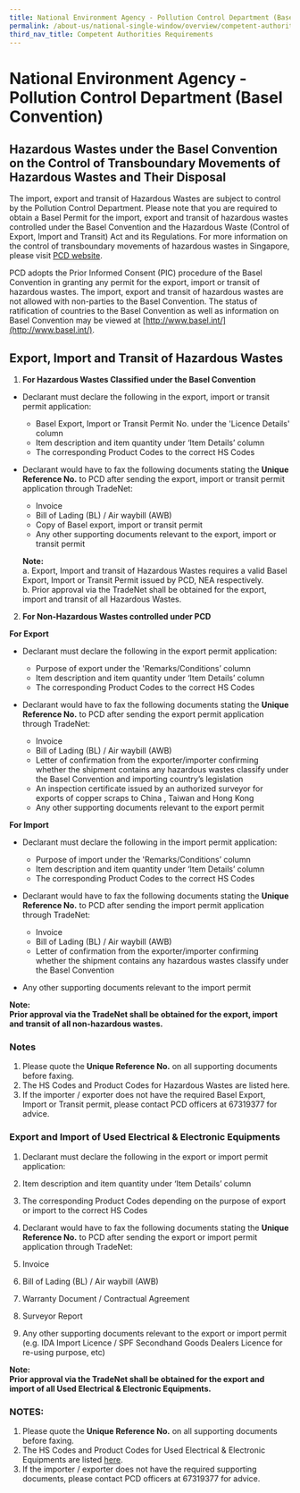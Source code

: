 ```yaml
---
title: National Environment Agency - Pollution Control Department (Basel Convention)
permalink: /about-us/national-single-window/overview/competent-authorities-requirements/Basel-convention
third_nav_title: Competent Authorities Requirements
---
```



# National Environment Agency - Pollution Control Department (Basel Convention)

## Hazardous Wastes under the Basel Convention on the Control of Transboundary Movements of Hazardous Wastes and Their Disposal

The import, export and transit of Hazardous Wastes are subject to control by the Pollution Control Department. Please note that you are required to obtain a Basel Permit for the import, export and transit of hazardous wastes controlled under the Basel Convention and the Hazardous Waste (Control of Export, Import and Transit) Act and its Regulations. For more information on the control of transboundary movements of hazardous wastes in Singapore, please visit  [PCD website](http://www.nea.gov.sg/anti-pollution-radiation-protection/chemical-safety/hazardous-substances/management-of-hazardous-substances).

PCD adopts the Prior Informed Consent (PIC) procedure of the Basel Convention in granting any permit for the export, import or transit of hazardous wastes. The import, export and transit of hazardous wastes are not allowed with non-parties to the Basel Convention. The status of ratification of countries to the Basel Convention as well as information on Basel Convention may be viewed at  [http://www.basel.int/](http://www.basel.int/).

## Export, Import and Transit of Hazardous Wastes

1.  **For Hazardous Wastes Classified under the Basel Convention**
    
- Declarant must declare the following in the export, import or transit permit application:
    
    -  Basel Export, Import or Transit Permit No. under the 'Licence Details' column
    -  Item description and item quantity under ‘Item Details’ column
    - The corresponding Product Codes to the correct HS Codes
    
- Declarant would have to fax the following documents stating the  **Unique Reference No.**  to PCD after sending the export, import or transit permit application through TradeNet:
    
     -  Invoice
     -  Bill of Lading (BL) / Air waybill (AWB)
     -  Copy of Basel export, import or transit permit
     -  Any other supporting documents relevant to the export, import or transit permit
    
    **Note:** <br>
    a.  Export, Import and transit of Hazardous Wastes requires a valid Basel Export, Import or Transit Permit issued by PCD, NEA respectively. <br>
    b.  Prior approval via the TradeNet shall be obtained for the export, import and transit of all Hazardous Wastes.
    
2.  **For Non-Hazardous Wastes controlled under PCD**

**For Export**

- Declarant must declare the following in the export permit application:

   - Purpose of export under the 'Remarks/Conditions’ column
   - Item description and item quantity under ‘Item Details’ column
   - The corresponding Product Codes to the correct HS Codes

- Declarant would have to fax the following documents stating the  **Unique Reference No.**  to PCD after sending the export permit application through TradeNet:

   - Invoice
   - Bill of Lading (BL) / Air waybill (AWB)
   - Letter of confirmation from the exporter/importer confirming whether the shipment contains any hazardous wastes classify under the Basel Convention and importing country’s legislation
   - An inspection certificate issued by an authorized surveyor for exports of copper scraps to China , Taiwan and Hong Kong
   - Any other supporting documents relevant to the export permit

**For Import**

- Declarant must declare the following in the import permit application:

   - Purpose of import under the 'Remarks/Conditions’ column
   - Item description and item quantity under ‘Item Details’ column
   - The corresponding Product Codes to the correct HS Codes

- Declarant would have to fax the following documents stating the  **Unique Reference No.**  to PCD after sending the import permit application through TradeNet:

   - Invoice
   - Bill of Lading (BL) / Air waybill (AWB)
   - Letter of confirmation from the exporter/importer confirming whether the shipment contains any hazardous wastes classify under the Basel Convention
   
- Any other supporting documents relevant to the import permit

**Note:  
Prior approval via the TradeNet shall be obtained for the export, import and transit of all non-hazardous wastes.**

### Notes

1.  Please quote the  **Unique Reference No.**  on all supporting documents before faxing.
2.  The HS Codes and Product Codes for Hazardous Wastes are listed here.
3.  If the importer / exporter does not have the required Basel Export, Import or Transit permit, please contact PCD officers at 67319377 for advice.

### Export and Import of Used Electrical & Electronic Equipments

1.  Declarant must declare the following in the export or import permit application:

1.  Item description and item quantity under ‘Item Details’ column
2.  The corresponding Product Codes depending on the purpose of export or import to the correct HS Codes

3.  Declarant would have to fax the following documents stating the  **Unique Reference No.**  to PCD after sending the export or import permit application through TradeNet:

1.  Invoice
2.  Bill of Lading (BL) / Air waybill (AWB)
3.  Warranty Document / Contractual Agreement
4.  Surveyor Report
5.  Any other supporting documents relevant to the export or import permit (e.g. IDA Import Licence / SPF Secondhand Goods Dealers Licence for re-using purpose, etc)

**Note:  
Prior approval via the TradeNet shall be obtained for the export and import of all Used Electrical & Electronic Equipments.**

### NOTES:

1.  Please quote the  **Unique Reference No.**  on all supporting documents before faxing.
2.  The HS Codes and Product Codes for Used Electrical & Electronic Equipments are listed  [here](/about-us/national-single-window/overview/annexes-and-appendices).
3.  If the importer / exporter does not have the required supporting documents, please contact PCD officers at 67319377 for advice.
